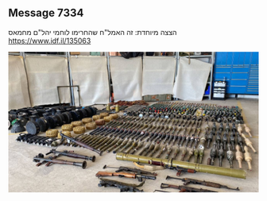 ## Message 7334

הצצה מיוחדת:
זה האמל"ח שהחרימו לוחמי יהל"ם מחמאס
https://www.idf.il/135063

![Photo](7334/7334_photo.jpg)
